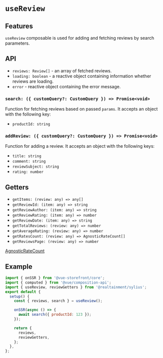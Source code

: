 # `useReview`

## Features

`useReview` composable is used for adding and fetching reviews by search parameters.

## API

- `reviews: Review[]` - an array of fetched reviews.
- `loading: boolean` - a reactive object containing information whether reviews are loading.
- `error` - reactive object containing the error message.

### `search: ({ customQuery?: CustomQuery }) => Promise<void>`

Function for fetching reviews based on passed `params`. It accepts an object with the following key:

- `productId: string`

### `addReview: ({ customQuery?: CustomQuery }) => Promise<void>`

Function for adding a review. It accepts an object with the following keys:

- `title: string`
- `comment: string`
- `reviewSubject: string`
- `rating: number`

## Getters

- `getItems: (review: any) => any[]`
- `getReviewId: (item: any) => string`
- `getReviewAuthor: (item: any) => string`
- `getReviewRating: (item: any) => number`
- `getReviewDate: (item: any) => string`
- `getTotalReviews: (review: any) => number`
- `getAverageRating: (review: any) => number`
- `getRatesCount: (review: any) => AgnosticRateCount[]`
- `getReviewsPage: (review: any) => number`

[AgnosticRateCount](https://docs.vuestorefront.io/v2/reference/api/core.agnosticratecount.html)

## Example

```js
import { onSSR } from '@vue-storefront/core';
import { computed } from '@vue/composition-api';
import { useReview, reviewGetters } from '@realtainment/sylius';
export default {
  setup() {
    const { reviews, search } = useReview();

    onSSR(async () => {
      await search({ productId: 123 });
    });

    return {
      reviews,
      reviewGetters,
    };
  },
};
```
